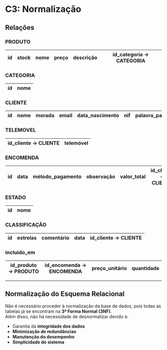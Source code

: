 # C3: Normalização

## Relações

### PRODUTO
| id | stock | nome | preço | descrição | id_categoria → CATEGORIA |
|----|-------|------|--------|------------|----------------------------|

### CATEGORIA
| id | nome |
|----|------|

### CLIENTE
| id | nome | morada | email | data_nascimento | nif | palavra_passe | {telemóvel} |
|----|------|--------|-------|------------------|-----|----------------|--------------|

### TELEMOVEL
| id_cliente → CLIENTE | telemóvel |
|----------------------|-----------|

### ENCOMENDA
| id | data | método_pagamento | observação | valor_total | id_cliente → CLIENTE | id_estado → ESTADO | id_classificacao → CLASSIFICAÇÃO |
|----|------|-------------------|-------------|--------------|----------------------|---------------------|-----------------------------|

### ESTADO
| id | nome |
|----|------|

### CLASSIFICAÇÃO
| id | estrelas | comentário | data | id_cliente → CLIENTE |
|----|----------|-------------|------|-----------------------|

### incluido_em
| id_produto → PRODUTO | id_encomenda → ENCOMENDA | preço_unitário | quantidade |
|----------------------|--------------------------|----------------|------------|

---

## Normalização do Esquema Relacional

Não é necessário proceder à normalização da base de dados, pois todas as tabelas já se encontram na **3ª Forma Normal (3NF)**.  
Além disso, não há necessidade de desnormalizar devido à:

- Garantia da **integridade dos dados**  
- **Minimização de redundâncias**  
- **Manutenção do desempenho**  
- **Simplicidade do sistema**
